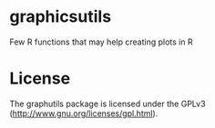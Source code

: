 # graphicsutils
Few R functions that may help creating plots in R



# License
The graphutils package is licensed under the GPLv3 (http://www.gnu.org/licenses/gpl.html).
